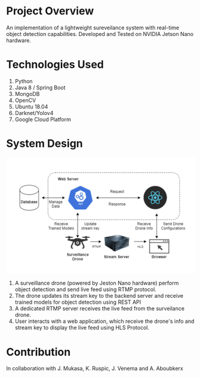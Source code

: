 # Project Overview 
An implementation of a lightweight sureveilance system with real-time object detection capabilities. Developed and Tested on NVIDIA Jetson Nano hardware.

# Technologies Used
1. Python
2. Java 8 / Spring Boot
3. MongoDB
4. OpenCV
5. Ubuntu 18.04
6. Darknet/Yolov4
7. Google Cloud Platform

# System Design
![alt text](image.png)
1. A surveillance drone (powered by Jeston Nano hardware) perform object detection and send live feed using RTMP protocol.
2. The drone updates its stream key to the backend server and receive trained models for object detection using REST API
3. A dedicated RTMP server receives the live feed from the surveilance drone.
4. User interacts with a web application, which receive the drone's info and stream key to display the live feed using HLS Protocol.

# Contribution
In collaboration with J. Mukasa, K. Ruspic, J. Venema and A. Aboubkerx